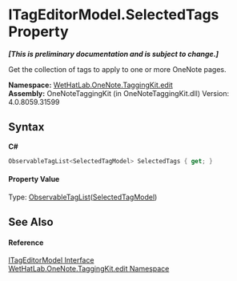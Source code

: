 # ITagEditorModel.SelectedTags Property 
 _**\[This is preliminary documentation and is subject to change.\]**_

Get the collection of tags to apply to one or more OneNote pages.

**Namespace:**&nbsp;<a href="60ca3730-00cd-fce3-4009-523f3952fd9e">WetHatLab.OneNote.TaggingKit.edit</a><br />**Assembly:**&nbsp;OneNoteTaggingKit (in OneNoteTaggingKit.dll) Version: 4.0.8059.31599

## Syntax

**C#**<br />
``` C#
ObservableTagList<SelectedTagModel> SelectedTags { get; }
```


#### Property Value
Type: <a href="059ed89c-302a-e9b3-5d21-aac50b75032b">ObservableTagList</a>(<a href="85c9b9b9-bb23-33cf-cd55-93e9d288ea45">SelectedTagModel</a>)

## See Also


#### Reference
<a href="924af36a-d57e-8d4c-94fe-efae9c665a90">ITagEditorModel Interface</a><br /><a href="60ca3730-00cd-fce3-4009-523f3952fd9e">WetHatLab.OneNote.TaggingKit.edit Namespace</a><br />